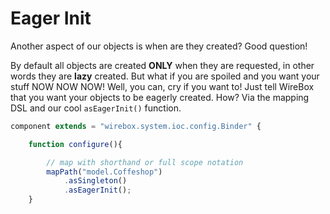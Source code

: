 # Eager Init

Another aspect of our objects is when are they created? Good question! 

By default all objects are created **ONLY** when they are requested, in other words they are **lazy** created. But what if you are spoiled and you want your stuff NOW NOW NOW! Well, you can, cry if you want to! Just tell WireBox that you want your objects to be eagerly created. How? Via the mapping DSL and our cool `asEagerInit()` function.

```javascript
component extends = "wirebox.system.ioc.config.Binder" {

    function configure(){

        // map with shorthand or full scope notation
        mapPath("model.Coffeshop")
            .asSingleton()
            .asEagerInit();
    }
```

